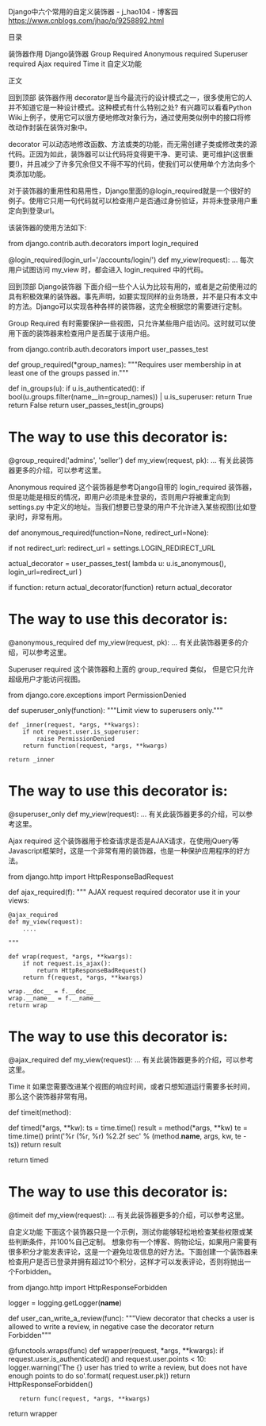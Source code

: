 Django中六个常用的自定义装饰器 - j_hao104 - 博客园 https://www.cnblogs.com/jhao/p/9258892.html

目录

装饰器作用
Django装饰器
Group Required
Anonymous required
Superuser required
Ajax required
Time it
自定义功能
 

正文

回到顶部
装饰器作用
decorator是当今最流行的设计模式之一，很多使用它的人并不知道它是一种设计模式。这种模式有什么特别之处? 有兴趣可以看看Python Wiki上例子，使用它可以很方便地修改对象行为，通过使用类似例中的接口将修改动作封装在装饰对象中。

decorator 可以动态地修改函数、方法或类的功能，而无需创建子类或修改类的源代码。正因为如此，装饰器可以让代码将变得更干净、更可读、更可维护(这很重要!)，并且减少了许多冗余但又不得不写的代码，使我们可以使用单个方法向多个类添加功能。

对于装饰器的重用性和易用性，Django里面的@login_required就是一个很好的例子。使用它只用一句代码就可以检查用户是否通过身份验证，并将未登录用户重定向到登录url。

该装饰器的使用方法如下:

from django.contrib.auth.decorators import login_required

@login_required(login_url='/accounts/login/')
def my_view(request):
    ...
每次用户试图访问 my_view 时，都会进入 login_required 中的代码。

回到顶部
Django装饰器
下面介绍一些个人认为比较有用的，或者是之前使用过的具有积极效果的装饰器。事先声明，如要实现同样的业务场景，并不是只有本文中的方法。Django可以实现各种各样的装饰器，这完全根据您的需要进行定制。

Group Required
有时需要保护一些视图，只允许某些用户组访问。这时就可以使用下面的装饰器来检查用户是否属于该用户组。

from django.contrib.auth.decorators import user_passes_test


def group_required(*group_names):
   """Requires user membership in at least one of the groups passed in."""

   def in_groups(u):
       if u.is_authenticated():
           if bool(u.groups.filter(name__in=group_names)) | u.is_superuser:
               return True
       return False
   return user_passes_test(in_groups)


# The way to use this decorator is:
@group_required('admins', 'seller')
def my_view(request, pk):
    ...
有关此装饰器更多的介绍，可以参考这里。

Anonymous required
这个装饰器是参考Django自带的 login_required 装饰器，但是功能是相反的情况，即用户必须是未登录的，否则用户将被重定向到 settings.py 中定义的地址。当我们想要已登录的用户不允许进入某些视图(比如登录)时，非常有用。

def anonymous_required(function=None, redirect_url=None):

   if not redirect_url:
       redirect_url = settings.LOGIN_REDIRECT_URL

   actual_decorator = user_passes_test(
       lambda u: u.is_anonymous(),
       login_url=redirect_url
   )

   if function:
       return actual_decorator(function)
   return actual_decorator


# The way to use this decorator is:
@anonymous_required
def my_view(request, pk):
    ...
有关此装饰器更多的介绍，可以参考这里。

Superuser required
这个装饰器和上面的 group_required 类似， 但是它只允许超级用户才能访问视图。

from django.core.exceptions import PermissionDenied


def superuser_only(function):
    """Limit view to superusers only."""

    def _inner(request, *args, **kwargs):
        if not request.user.is_superuser:
            raise PermissionDenied
        return function(request, *args, **kwargs)

    return _inner


# The way to use this decorator is:
@superuser_only
def my_view(request):
    ...
有关此装饰器更多的介绍，可以参考这里。

Ajax required
这个装饰器用于检查请求是否是AJAX请求，在使用jQuery等Javascript框架时，这是一个非常有用的装饰器，也是一种保护应用程序的好方法。

from django.http import HttpResponseBadRequest


def ajax_required(f):
    """
    AJAX request required decorator
    use it in your views:
 
    @ajax_required
    def my_view(request):
        ....
 
    """

    def wrap(request, *args, **kwargs):
        if not request.is_ajax():
            return HttpResponseBadRequest()
        return f(request, *args, **kwargs)

    wrap.__doc__ = f.__doc__
    wrap.__name__ = f.__name__
    return wrap


# The way to use this decorator is:
@ajax_required
def my_view(request):
    ...
有关此装饰器更多的介绍，可以参考这里。

Time it
如果您需要改进某个视图的响应时间，或者只想知道运行需要多长时间，那么这个装饰器非常有用。

def timeit(method):

   def timed(*args, **kw):
       ts = time.time()
       result = method(*args, **kw)
       te = time.time()
       print('%r (%r, %r) %2.2f sec' % (method.__name__, args, kw, te - ts))
       return result

   return timed


# The way to use this decorator is:
@timeit
def my_view(request):
    ...
有关此装饰器更多的介绍，可以参考这里。

自定义功能
下面这个装饰器只是一个示例，测试你能够轻松地检查某些权限或某些判断条件，并100%自己定制。
想象你有一个博客、购物论坛，如果用户需要有很多积分才能发表评论，这是一个避免垃圾信息的好方法。下面创建一个装饰器来检查用户是否已登录并拥有超过10个积分，这样才可以发表评论，否则将抛出一个Forbidden。

from django.http import HttpResponseForbidden


logger = logging.getLogger(__name__)


def user_can_write_a_review(func):
   """View decorator that checks a user is allowed to write a review, in negative case the decorator return Forbidden"""

   @functools.wraps(func)
   def wrapper(request, *args, **kwargs):
       if request.user.is_authenticated() and request.user.points < 10:
           logger.warning('The {} user has tried to write a review, but does not have enough points to do so'.format( request.user.pk))
           return HttpResponseForbidden()

       return func(request, *args, **kwargs)

   return wrapper